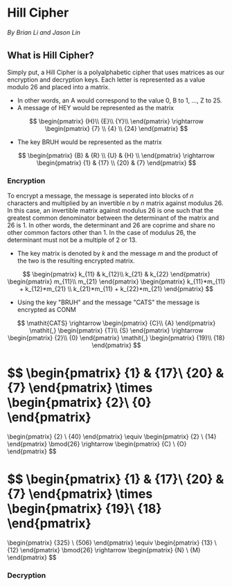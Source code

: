 # Hill Cipher
###### By Brian Li and Jason Lin

## What is Hill Cipher?
Simply put, a Hill Cipher is a polyalphabetic cipher that uses matrices as our encryption and decryption keys. 
Each letter is represented as a value modulo 26 and placed into a matrix.
- In other words, an A would correspond to the value 0, B to 1, ..., Z to 25.
- A message of HEY would be represented as the matrix 


$$
\begin{pmatrix}
    {H}\\
    {E}\\
    {Y}\\
\end{pmatrix}
\rightarrow
\begin{pmatrix}
     {7} \\ 
     {4} \\
     {24}
\end{pmatrix}
$$


 - The key BRUH would be represented as the matrix


$$
\begin{pmatrix}
    {B} & {R} \\
    {U} & {H} \\
\end{pmatrix}
\rightarrow
\begin{pmatrix}
     {1} & {17} \\ 
     {20} & {7}
\end{pmatrix}
$$


### Encryption
To encrypt a message, the message is seperated into blocks of *n* characters and multiplied by an invertible *n* by *n* matrix against modulus 26. In this case, an invertible matrix against modulus 26 is one such that the greatest common denominator between the determinant of the matrix and 26 is 1. In other words, the determinant and 26 are coprime and share no other common factors other than 1. In the case of modulus 26, the determinant must not be a multiple of 2 or 13.
 - The key matrix is denoted by *k* and the message *m* and the product of the two is the resulting encrypted matrix.


$$
\begin{pmatrix}
     k_{11} & k_{12}\\ 
     k_{21} & k_{22}
\end{pmatrix}
\begin{pmatrix}
    m_{11}\\
    m_{21}
\end{pmatrix}
\begin{pmatrix}
    k_{11}*m_{11} + k_{12}*m_{21} \\
    k_{21}*m_{11} + k_{22}*m_{21}
\end{pmatrix}
 $$

 
 - Using the key "BRUH" and the message "CATS" the message is encrypted as CONM


$$
 \mathit{CATS}
 \rightarrow
 \begin{pmatrix}
    {C}\\
    {A}
 \end{pmatrix}
 \mathit{,}
 \begin{pmatrix}
    {T}\\
    {S}
 \end{pmatrix}
 \rightarrow
 \begin{pmatrix}
    {2}\\
    {0}
 \end{pmatrix}
 \mathit{,}
 \begin{pmatrix}
    {19}\\
    {18}
 \end{pmatrix}
$$


$$
 \begin{pmatrix}
     {1} & {17}\\ 
     {20} & {7}
 \end{pmatrix}
\times
 \begin{pmatrix}
    {2}\\
    {0}
\end{pmatrix}
= 
\begin{pmatrix}
    {2} \\
    {40}
\end{pmatrix}
\equiv
\begin{pmatrix}
    {2} \\
    {14}
\end{pmatrix}
\bmod{26} \rightarrow
\begin{pmatrix}
    {C} \\
    {O}
\end{pmatrix}
$$


$$
 \begin{pmatrix}
     {1} & {17}\\ 
     {20} & {7}
 \end{pmatrix}
 \times
 \begin{pmatrix}
    {19}\\
    {18}
\end{pmatrix}
= 
\begin{pmatrix}
    {325} \\
    {506}
\end{pmatrix}
\equiv
\begin{pmatrix}
    {13} \\
    {12}
\end{pmatrix}
\bmod{26}
\rightarrow
\begin{pmatrix}
    {N} \\
    {M}
\end{pmatrix}
$$


 ### Decryption
